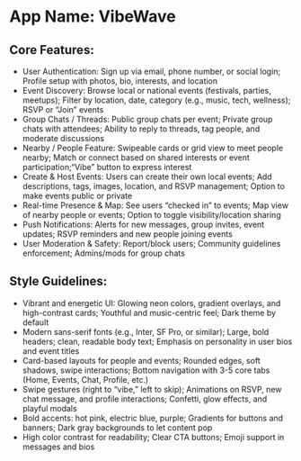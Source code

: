 # **App Name**: VibeWave

## Core Features:

- User Authentication: Sign up via email, phone number, or social login; Profile setup with photos, bio, interests, and location
- Event Discovery: Browse local or national events (festivals, parties, meetups); Filter by location, date, category (e.g., music, tech, wellness); RSVP or 
“Join” events
- Group Chats / Threads: Public group chats per event; Private group chats with attendees; Ability to reply to threads, tag people, and moderate discussions
- Nearby / People Feature: Swipeable cards or grid view to meet people nearby; Match or connect based on shared interests or event participation;“Vibe” button to express interest
- Create & Host Events: Users can create their own local events; Add descriptions, tags, images, location, and RSVP management; Option to make events public or private
- Real-time Presence & Map: See users “checked in” to events; Map view of nearby people or events; Option to toggle visibility/location sharing
- Push Notifications: Alerts for new messages, group invites, event updates; RSVP reminders and new people joining events
- User Moderation & Safety: Report/block users; Community guidelines enforcement; Admins/mods for group chats

## Style Guidelines:

- Vibrant and energetic UI: Glowing neon colors, gradient overlays, and high-contrast cards; Youthful and music-centric feel; Dark theme by default
- Modern sans-serif fonts (e.g., Inter, SF Pro, or similar); Large, bold headers; clean, readable body text; Emphasis on personality in user bios and event titles
- Card-based layouts for people and events; Rounded edges, soft shadows, swipe interactions; Bottom navigation with 3-5 core tabs (Home, Events, Chat, Profile, etc.)
- Swipe gestures (right to “vibe,” left to skip); Animations on RSVP, new chat message, and profile interactions; Confetti, glow effects, and playful modals
- Bold accents: hot pink, electric blue, purple; Gradients for buttons and banners; Dark gray backgrounds to let content pop
- High color contrast for readability; Clear CTA buttons; Emoji support in messages and bios